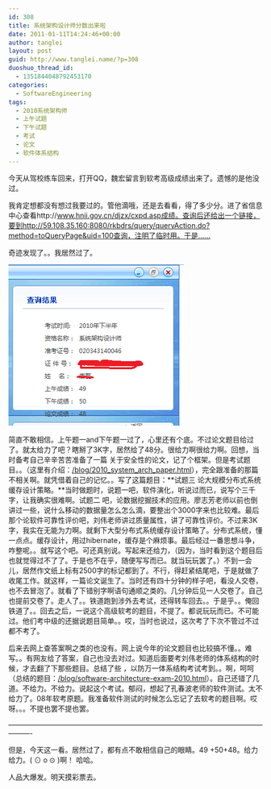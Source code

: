 ```yaml
---
id: 308
title: 系统架构设计师分数出来啦
date: 2011-01-11T14:24:46+00:00
author: tanglei
layout: post
guid: http://www.tanglei.name/?p=308
duoshuo_thread_id:
  - 1351844048792453170
categories:
  - SoftwareEngineering
tags:
  - 2010系统架构师
  - 上午试题
  - 下午试题
  - 考试
  - 论文
  - 软件体系结构
---
```

今天从驾校练车回来，打开QQ，魏宏留言到软考高级成绩出来了。遗憾的是他没过。
  
我肯定想都没有想过我要过的。管他滴哦，还是去看看，得了多少分。进了省信息中心查看http://www.hnii.gov.cn/djzx/cxpd.asp成绩。查询后还给出一个链接，要到http://59.108.35.160:8080/rkbdrs/query/queryAction.do?method=toQueryPage&uid=100查询，注明了临时用。于是……
  
奇迹发现了。。我居然过了。
  
[<img class="alignleft size-full wp-image-306" title="架构成绩" src="/wp-content/uploads/2011/01/架构成绩.png" alt=""  />](/wp-content/uploads/2011/01/架构成绩.png)

简直不敢相信。上午题一and下午题一过了，心里还有个底。不过论文题目给过了。就太给力了吧？瞎掰了3K字，居然给了48分。很给力啊很给力啊。回想，当时备考自己辛辛苦苦准备了一篇 关于安全性的论文，记了个框架。但是考试题目。。（这里有介绍：<a href="/blog/2010_system_arch_paper.html" target="_blank">/blog/2010_system_arch_paper.html</a>），完全跟准备的那篇不相关啊。就凭借着自己的记忆。。写了这篇题目：**试题三 论大规模分布式系统缓存设计策略。**当时做题时，说题一吧，软件演化，听说过而已，说写个三千字，让我确实很难啊。试题二 吧，论数据挖掘技术的应用。廖志芳老师以前也倒讲过一些，说什么移动的数据量怎么怎么滴，要整出个3000字来也比较难。最后那个论软件可靠性评价吧，刘伟老师讲过质量属性，讲了可靠性评价。不过来3K字，我实在无能为力啊。就剩下大型分布式系统缓存设计策略了。分布式系统，懂一点点。缓存设计，用过hibernate，缓存是个麻烦事。最后经过一番思想斗争，咋整呢。。就写这个吧。可还真别说。写起来还给力，（因为，当时看到这个题目后也就觉得过不了了。于是也不在乎，随便写写而已。就当玩玩罢了。）不到一会儿，居然作文纸上标有2500字的标记都到了。不行，得赶紧结尾吧，于是就做了收尾工作。就这样，一篇论文诞生了。当时还有四十分钟的样子吧，看没人交卷，也不去冒泡了。就看了下错别字啊语句通顺之类的。几分钟后见一人交卷了。自己也提前交卷了。走人了。。铁道跑到涉外去考试，还得转车回去。。于是乎。。俺回铁道了。。回去之后，一说这个高级软考的题目，不提了。都说玩玩而已。不可能过。他们考中级的还据说题目简单。。哎，当时也说过，这次考了下次不管过不过都不考了。

后来去网上查答案啊之类的也没有。网上说今年的论文题目也比较搞不懂。。难写。。有网友给了答案，自己也没去对过。知道后面要考刘伟老师的体系结构的时候，才去翻了下那些题目。总结了些 ，以防万一体系结构考试考到。。啊，呵呵（总结的题目：<a href="/blog/software-architecture-exam-2010.html" target="_blank">/blog/software-architecture-exam-2010.html</a>）。自己还错了几道。不给力。不给力。说起这个考试。郁闷，想起了孔春波老师的软件测试。太不给力了。08年软考原题。我准备软件测试的时候怎么忘记了去软考的题目啊。哎呀。。。不提也罢不提也罢。

&#8212;&#8212;&#8212;&#8212;&#8212;&#8212;&#8212;&#8212;&#8212;&#8212;&#8212;&#8212;&#8212;&#8212;&#8212;&#8212;&#8212;&#8212;&#8212;&#8212;&#8212;&#8212;&#8212;&#8212;&#8212;&#8212;&#8212;&#8212;&#8212;&#8212;&#8212;&#8212;&#8212;&#8212;&#8212;&#8212;&#8212;&#8212;&#8212;-

但是，今天这一看。居然过了，都有点不敢相信自己的眼睛。49 +50+48。给力给力。( ⊙ o ⊙ )啊！ 哈哈。

人品大爆发。明天摸彩票去。

